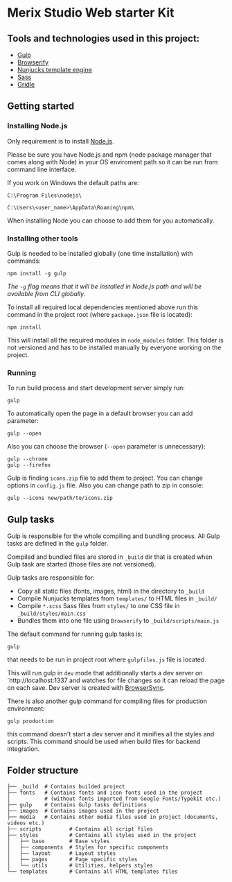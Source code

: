 # Merix Studio Web starter Kit

## Tools and technologies used in this project:

- [Gulp](http://gulpjs.com/)
- [Browserify](http://browserify.org/)
- [Nunjucks template engine](https://mozilla.github.io/nunjucks/)
- [Sass](http://sass-lang.com/)
- [Gridle](http://gridle.org/)

## Getting started

### Installing Node.js

Only requirement is to install [Node.js](https://nodejs.org/).

Please be sure you have Node.js and npm (node package manager that comes along with Node) in your OS enviroment path so it can be run from command line interface.

If you work on Windows the default paths are:

`C:\Program Files\nodejs\`

`C:\Users\<user_name>\AppData\Roaming\npm\`

When installing Node you can choose to add them for you automatically.

### Installing other tools

Gulp is needed to be installed globally (one time installation) with commands:

```
npm install -g gulp
```

_The `-g` flag means that it will be installed in Node.js path and will be available from CLI globally._

To install all required local dependencies mentioned above run this command in the project root (where `package.json` file is located):

```
npm install
```

This will install all the required modules in `node_modules` folder. This folder is not versioned and has to be installed manually by everyone working on the project.

### Running

To run build process and start development server simply run:

```
gulp
```

To automatically open the page in a default browser you can add parameter:

```
gulp --open
```

Also you can choose the browser (`--open` parameter is unnecessary):

```
gulp --chrome
gulp --firefox
```

Gulp is finding `icons.zip` file to add them to project. You can change options in `config.js` file. Also you can change path to zip in console:

```
gulp --icons new/path/to/icons.zip
```

## Gulp tasks

Gulp is responsible for the whole compiling and bundling process. All Gulp tasks are defined in the `gulp` folder.

Compiled and bundled files are stored in `_build` dir that is created when Gulp task are started (those files are not versioned).

Gulp tasks are responsible for:

- Copy all static files (fonts, images, html) in the directory to `_build`
- Compile Nunjucks templates from `templates/` to HTML files in `_build/`
- Compile `*.scss` Sass files from `styles/` to one CSS file in `_build/styles/main.css`
- Bundles them into one file using `Browserify` to `_build/scripts/main.js`

The default command for running gulp tasks is:

```
gulp
```

that needs to be run in project root where `gulpfiles.js` file is located.

This will run gulp in `dev` mode that additionally starts a dev server on `http://localhost:1337 and watches for file changes so it can reload the page on each save. Dev server is created with [BrowserSync](https://www.browsersync.io/).

There is also another gulp command for compiling files for production environment:

```
gulp production
```

this command doesn't start a dev server and it minifies all the styles and scripts. This command should be used when build files for backend integration.

## Folder structure

```
├── _build  # Contains builded project
├── fonts   # Contains fonts and icon fonts used in the project
│           # (without fonts imported from Google Fonts/Typekit etc.)
├── gulp    # Contains Gulp tasks definitions
├── images  # Contains images used in the project
├── media   # Contains other media files used in project (documents, videos etc.)
├── scripts         # Contains all script files
├── styles          # Contains all styles used in the project
│   ├── base        # Base styles
│   ├── components  # Styles for specific components
│   ├── layout      # Layout styles
│   ├── pages       # Page specific styles
│   └── utils       # Utilities, helpers styles
└── templates       # Contains all HTML templates files
```